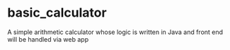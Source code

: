 # basic_calculator
A simple arithmetic calculator whose logic is written in Java and front end will be handled via web app
